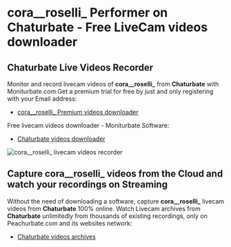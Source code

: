 # cora__roselli_ Performer on Chaturbate - Free LiveCam videos downloader

## Chaturbate Live Videos Recorder

Monitor and record livecam videos of **cora__roselli_** from **Chaturbate** with Moniturbate.com
Get a premium trial for free by just and only registering with your Email address:
* [cora__roselli_ Premium videos downloader](https://moniturbate.com/request-demo-licence-key.html)

Free livecam videos downloader - Moniturbate Software:
* [Chaturbate videos downloader](https://moniturbate.com/moniturbate-download-software.html)

![cora__roselli_ livecam videos recorder](https://peachurnet.com/templates/moniturbate-software.png)


## Capture cora__roselli_ videos from the Cloud and watch your recordings on Streaming

Without the need of downloading a software, capture **cora__roselli_** livecam videos from **Chaturbate** 100% online.
Watch Livecam archives from **Chaturbate** unlimitedly from thousands of existing recordings, only on Peachurbate.com and its websites network:
* [Chaturbate videos archives](https://peachurnet.com/)